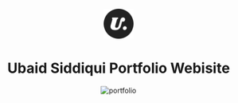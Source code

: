 <p align="center">
  <a href="https://www.gatsbyjs.org">
    <img alt="Ubaid" src="src/images/android-chrome-512x512.png" width="60" />
  </a>
</p>
<h1 align="center">
  Ubaid Siddiqui Portfolio Webisite
</h1>
<p align="center">
<img alt="portfolio" src="https://ubaidsid.sirv.com/portfolio.png" width="500"/>

</p>
